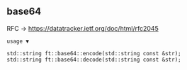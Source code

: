 
## base64
RFC -> https://datatracker.ietf.org/doc/html/rfc2045

`usage ▼`
```
std::string ft::base64::encode(std::string const &str);
std::string ft::base64::decode(std::string const &str);
```
